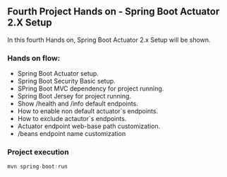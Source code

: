 <h2>Fourth Project Hands on - Spring Boot Actuator 2.X Setup</h2>

In this fourth Hands on, Spring Boot Actuator 2.x Setup will be shown.


<h3> Hands on flow:</h3>

* Spring Boot Actuator setup.
* Spring Boot Security Basic setup.
* SPring Boot MVC dependency for project running.
* Spring Boot Jersey for project running.
* Show /health and /info default endpoints.
* How to enable non default actuator`s endpoints.
* How to exclude actautor`s endpoints.
* Actuator endpoint web-base path customization.
* /beans endpoint name customization

<h3>Project execution</h3>

````java
mvn spring-boot:run 
````
